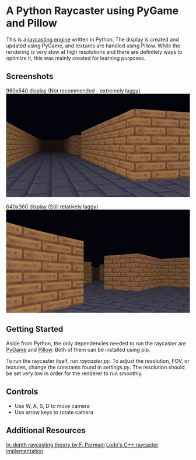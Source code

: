 # A Python Raycaster using PyGame and Pillow
This is a [raycasting engine](https://en.wikipedia.org/wiki/Ray_casting) written in Python. The display is created and updated using PyGame, and textures are handled using Pillow. While the rendering is very slow at high resolutions and there are definitely ways to optimize it, this was mainly created for learning purposes.

## Screenshots
960x540 display (Not recommended - extremely laggy)
![960x540 Screenshot](https://github.com/Jebbly/PyCaster/blob/master/screenshots/Screenshot_1.jpg)

640x360 display (Still relatively laggy)
![640x360 Screenshot](https://github.com/Jebbly/PyCaster/blob/master/screenshots/Screenshot_2.jpg)

## Getting Started
Aside from Python, the only dependencies needed to run the raycaster are [PyGame](https://www.pygame.org/docs/) and [Pillow](https://pillow.readthedocs.io/en/stable/). Both of them can be installed using pip.

To run the raycaster itself, run *raycaster.py*. To adjust the resolution, FOV, or textures, change the constants found in *settings.py*. The resolution should be set very low in order for the renderer to run smoothly.

## Controls
- Use W, A, S, D to move camera
- Use arrow keys to rotate camera

## Additional Resources
[In-depth raycasting theory by F. Permadi](https://permadi.com/1996/05/ray-casting-tutorial-table-of-contents/)
[Lode's C++ raycaster implementation](https://lodev.org/cgtutor/raycasting.html)
